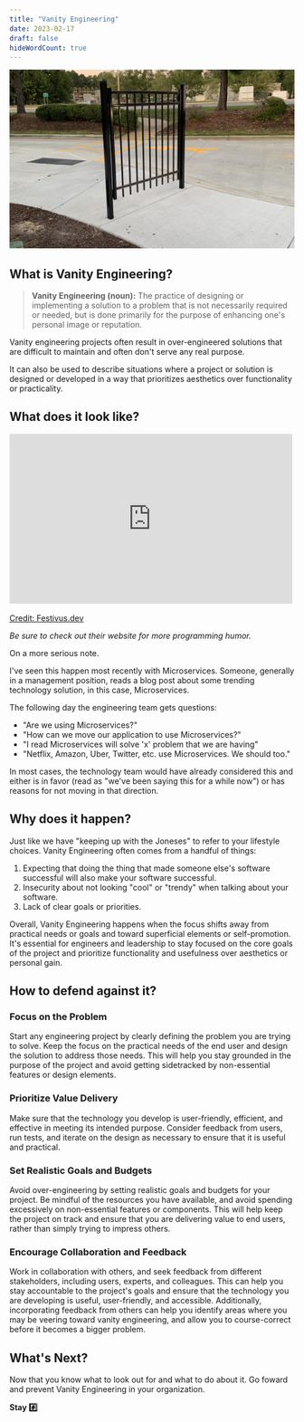 ```yaml
---
title: "Vanity Engineering"
date: 2023-02-17
draft: false
hideWordCount: true
---
```


![Gate](images/gate.jpg)

## What is Vanity Engineering?

> **Vanity Engineering (noun):** The practice of designing or implementing a solution to a problem that is not necessarily required or needed, but is done primarily for the purpose of enhancing one's personal image or reputation.

Vanity engineering projects often result in over-engineered solutions that are difficult to maintain and often don't serve any real purpose. 

It can also be used to describe situations where a project or solution is designed or developed in a way that prioritizes aesthetics over functionality or practicality.

## What does it look like?

<iframe src="https://cdn.festivus.dev/festivus-content/kubernetes.mp4"
        width="500" height="300" scrolling="no" border="0" frameborder="no" framespacing="0" allowfullscreen="false"></iframe>

<a href="https://festivus.dev/kubernetes/" target="_blank">Credit: Festivus.dev</a>


_Be sure to check out their website for more programming humor._

On a more serious note. 

I've seen this happen most recently with Microservices. Someone, generally in a management position, reads a blog post about some trending technology solution, in this case, Microservices.

The following day the engineering team gets questions:
- "Are we using Microservices?"
- "How can we move our application to use Microservices?"
- "I read Microservices will solve 'x' problem that we are having"
- "Netflix, Amazon, Uber, Twitter, etc. use Microservices. We should too."

In most cases, the technology team would have already considered this and either is in favor (read as "we've been saying this for a while now") or has reasons for not moving in that direction.

## Why does it happen?

Just like we have "keeping up with the Joneses" to refer to your lifestyle choices. Vanity Engineering often comes from a handful of things:

1. Expecting that doing the thing that made someone else's software successful will also make your software successful.
2. Insecurity about not looking "cool" or "trendy" when talking about your software.
3. Lack of clear goals or priorities.

Overall, Vanity Engineering happens when the focus shifts away from practical needs or goals and toward superficial elements or self-promotion. It's essential for engineers and leadership to stay focused on the core goals of the project and prioritize functionality and usefulness over aesthetics or personal gain.

## How to defend against it?

### Focus on the Problem

Start any engineering project by clearly defining the problem you are trying to solve. Keep the focus on the practical needs of the end user and design the solution to address those needs. This will help you stay grounded in the purpose of the project and avoid getting sidetracked by non-essential features or design elements.

### Prioritize Value Delivery

Make sure that the technology you develop is user-friendly, efficient, and effective in meeting its intended purpose. Consider feedback from users, run tests, and iterate on the design as necessary to ensure that it is useful and practical.

### Set Realistic Goals and Budgets 

Avoid over-engineering by setting realistic goals and budgets for your project. Be mindful of the resources you have available, and avoid spending excessively on non-essential features or components. This will help keep the project on track and ensure that you are delivering value to end users, rather than simply trying to impress others.

### Encourage Collaboration and Feedback

Work in collaboration with others, and seek feedback from different stakeholders, including users, experts, and colleagues. This can help you stay accountable to the project's goals and ensure that the technology you are developing is useful, user-friendly, and accessible. Additionally, incorporating feedback from others can help you identify areas where you may be veering toward vanity engineering, and allow you to course-correct before it becomes a bigger problem.

## What's Next?

Now that you know what to look out for and what to do about it. Go foward and prevent Vanity Engineering in your organization.

**Stay #️⃣**